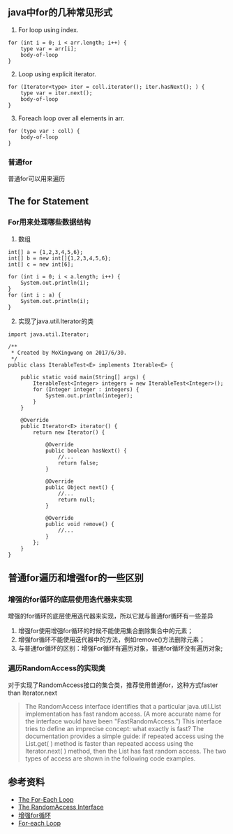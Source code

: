 ## java中for的几种常见形式
1. For loop using index.
````aidl
for (int i = 0; i < arr.length; i++) { 
    type var = arr[i];
    body-of-loop
}
````
2. Loop using explicit iterator.
````aidl
for (Iterator<type> iter = coll.iterator(); iter.hasNext(); ) {
    type var = iter.next();
    body-of-loop
}
````
3. Foreach loop over all elements in arr.
````aidl
for (type var : coll) {
    body-of-loop
}
````

### 普通for
普通for可以用来遍历

## The for Statement
### For用来处理哪些数据结构
1. 数组
````aidl
int[] a = {1,2,3,4,5,6};
int[] b = new int[]{1,2,3,4,5,6};
int[] c = new int[6];

for (int i = 0; i < a.length; i++) {
    System.out.println(i);
}
for (int i : a) {
    System.out.println(i);
}
````
2. 实现了java.util.Iterator的类
````aidl
import java.util.Iterator;

/**
 * Created by MoXingwang on 2017/6/30.
 */
public class IterableTest<E> implements Iterable<E> {

    public static void main(String[] args) {
        IterableTest<Integer> integers = new IterableTest<Integer>();
        for (Integer integer : integers) {
            System.out.println(integer);
        }
    }

    @Override
    public Iterator<E> iterator() {
        return new Iterator() {

            @Override
            public boolean hasNext() {
                //...
                return false;
            }

            @Override
            public Object next() {
                //...
                return null;
            }

            @Override
            public void remove() {
                //...
            }
        };
    }
}
````

## 普通for遍历和增强for的一些区别
### 增强的for循环的底层使用迭代器来实现
增强的for循环的底层使用迭代器来实现，所以它就与普通for循环有一些差异
1. 增强for使用增强for循环的时候不能使用集合删除集合中的元素；
2. 增强for循环不能使用迭代器中的方法，例如remove()方法删除元素；
3. 与普通for循环的区别：增强For循环有遍历对象，普通for循环没有遍历对象;
### 遍历RandomAccess的实现类
对于实现了RandomAccess接口的集合类，推荐使用普通for，这种方式faster than Iterator.next
> The RandomAccess interface identifies that a particular java.util.List implementation has fast random access. (A more accurate name for the interface would have been "FastRandomAccess.") This interface tries to define an imprecise concept: what exactly is fast? The documentation provides a simple guide: if repeated access using the List.get( ) method is faster than repeated access using the Iterator.next( ) method, then the List has fast random access. The two types of access are shown in the following code examples.
  

## 参考资料
* [The For-Each Loop](https://docs.oracle.com/javase/1.5.0/docs/guide/language/foreach.html)
* [The RandomAccess Interface](http://etutorials.org/Programming/Java+performance+tuning/Chapter+11.+Appropriate+Data+Structures+and+Algorithms/11.6+The+RandomAccess+Interface/)
* [增强for循环](http://www.jianshu.com/p/47e2ed0ad6be)
* [For-each Loop](http://www.fredosaurus.com/notes-java/flow/loops/foreach.html)